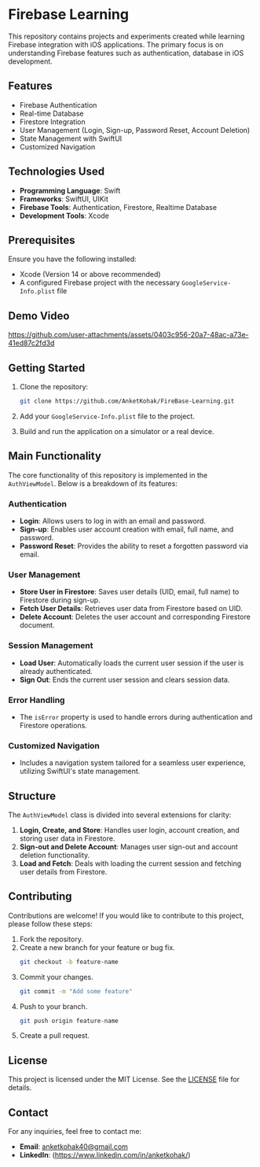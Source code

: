 # Firebase Learning
This repository contains projects and experiments created while learning Firebase integration with iOS applications. The primary focus is on understanding Firebase features such as authentication, database in iOS development.

## Features
- Firebase Authentication
- Real-time Database
- Firestore Integration
- User Management (Login, Sign-up, Password Reset, Account Deletion)
- State Management with SwiftUI
- Customized Navigation

## Technologies Used
- **Programming Language**: Swift
- **Frameworks**: SwiftUI, UIKit
- **Firebase Tools**: Authentication, Firestore, Realtime Database
- **Development Tools**: Xcode

## Prerequisites
Ensure you have the following installed:
- Xcode (Version 14 or above recommended)
- A configured Firebase project with the necessary `GoogleService-Info.plist` file

## Demo Video
https://github.com/user-attachments/assets/0403c956-20a7-48ac-a73e-41ed87c2fd3d

## Getting Started
1. Clone the repository:
   ```bash
   git clone https://github.com/AnketKohak/FireBase-Learning.git
   ```

2. Add your `GoogleService-Info.plist` file to the project.
3. Build and run the application on a simulator or a real device.

## Main Functionality
The core functionality of this repository is implemented in the `AuthViewModel`. Below is a breakdown of its features:

### Authentication
- **Login**: Allows users to log in with an email and password.
- **Sign-up**: Enables user account creation with email, full name, and password.
- **Password Reset**: Provides the ability to reset a forgotten password via email.

### User Management
- **Store User in Firestore**: Saves user details (UID, email, full name) to Firestore during sign-up.
- **Fetch User Details**: Retrieves user data from Firestore based on UID.
- **Delete Account**: Deletes the user account and corresponding Firestore document.

### Session Management
- **Load User**: Automatically loads the current user session if the user is already authenticated.
- **Sign Out**: Ends the current user session and clears session data.

### Error Handling
- The `isError` property is used to handle errors during authentication and Firestore operations.

### Customized Navigation
- Includes a navigation system tailored for a seamless user experience, utilizing SwiftUI's state management.

## Structure
The `AuthViewModel` class is divided into several extensions for clarity:
1. **Login, Create, and Store**: Handles user login, account creation, and storing user data in Firestore.
2. **Sign-out and Delete Account**: Manages user sign-out and account deletion functionality.
3. **Load and Fetch**: Deals with loading the current session and fetching user details from Firestore.

## Contributing
Contributions are welcome! If you would like to contribute to this project, please follow these steps:
1. Fork the repository.
2. Create a new branch for your feature or bug fix.
   ```bash
   git checkout -b feature-name
   ```
3. Commit your changes.
   ```bash
   git commit -m "Add some feature"
   ```
4. Push to your branch.
   ```bash
   git push origin feature-name
   ```
5. Create a pull request.

## License
This project is licensed under the MIT License. See the [LICENSE](LICENSE) file for details.

## Contact
For any inquiries, feel free to contact me:
- **Email**: anketkohak40@gmail.com
- **LinkedIn**: (https://www.linkedin.com/in/anketkohak/)
